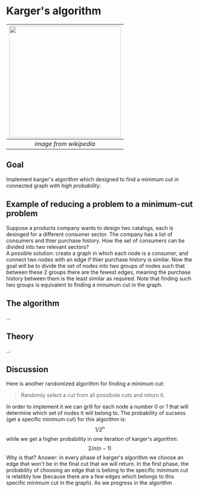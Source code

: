 # Karger's algorithm

|<img src="../master/images/mincut_wiki.png" width="300">|
|:--:| 
| *image from wikipedia* |

## Goal </br>
Implement karger's algorithm which designed to find a minimum cut in connected graph *with high probability*.

## Example of reducing a problem to a minimum-cut problem  
Suppose a products company wants to design two catalogs, each is desinged for a different consumer sector. The company has a list of consumers and thier purchase history. How the set of consumers can be divided into two relevant sectors?  </br>
A possible solution: create a graph in which each node is a consumer, and connect two nodes with an edge if thier purchase history is similar. Now the goal will be to divide the set of nodes into two groups of nodes such that between these 2 groups there are the fewest edges, meaning the purchase history between them is the least similar as required. Note that finding such two groups is equivalent to finding a minumum cut in the graph.

## The algorithm
...
## Theory
...
## Discussion
Here is another randomized algorithm for finding a minimum cut:
 > Randomly select a cut from all possibole cuts and return it. 
 
In order to implement it we can grill for each node a number 0 or 1 that will determine which set of nodes it will belong to.
The probability of sucsess (get a specific minimum cut) for this algorithm is:
$$1/2^n$$
while we get a higher probability in one iteration of karger's algorithm:
$$2/n(n-1)$$
Why is that?
Answer: in every phase of karger's algorithm we choose an edge that won't be in the final cut that we will return. In the first phase, the probability of choosing an edge that is belong to the specific minimum cut is relatibly low (because there are a few edges which belongs to this specific minimum cut in the graph). As we progress in the algorithm
